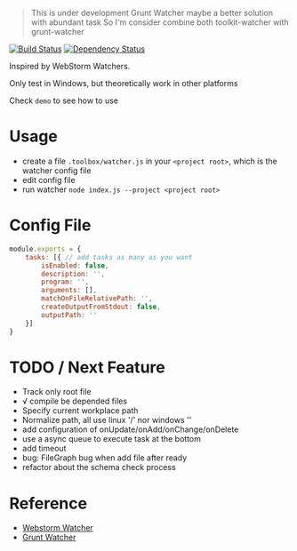> This is under development
> Grunt Watcher maybe a better solution with abundant task
> So I'm consider combine both toolkit-watcher with grunt-watcher

[![Build Status](https://travis-ci.org/valaxy/toolkit-watcher.svg?branch=master)](https://travis-ci.org/valaxy/toolkit-watcher)
[![Dependency Status](https://david-dm.org/valaxy/toolkit-watcher.svg)](https://david-dm.org/valaxy/toolkit-watcher)

Inspired by WebStorm Watchers.

Only test in Windows, but theoretically work in other platforms

Check `demo` to see how to use

# Usage
- create a file `.toolbox/watcher.js` in your `<project root>`, which is the watcher config file
- edit config file
- run watcher `node index.js --project <project root>`

# Config File
```javascript
module.exports = {
    tasks: [{ // add tasks as many as you want
        isEnabled: false,
        description: '',
        program: '',
        arguments: [],
        matchOnFileRelativePath: '',
        createOutputFromStdout: false,
        outputPath: ''
    }]
}
```

# TODO / Next Feature
- Track only root file
- √ compile be depended files
- Specify current workplace path
- Normalize path, all use linux '/' nor windows '\'
- add configuration of onUpdate/onAdd/onChange/onDelete
- use a async queue to execute task at the bottom
- add timeout
- bug: FileGraph bug when add file after ready
- refactor about the schema check process

# Reference
- [Webstorm Watcher](https://www.jetbrains.com/webstorm/help/new-watcher-dialog.html)
- [Grunt Watcher](https://github.com/gruntjs/grunt-contrib-watch)

